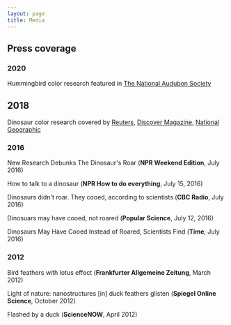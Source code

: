 ```yaml
---
layout: page
title: Media
---
```


## Press coverage

### 2020

Hummingbird color research featured in [The National Audubon Society](https://www.audubon.org/news/hummingbirds-owe-their-shimmer-microscopic-pancake-structures)

## 2018

Dinosaur color research covered by [Reuters](https://www.reuters.com/article/us-science-dinosaur/chinese-rainbow-dinosaur-had-iridescent-feathers-like-hummingbirds-idUSKBN1F415D), [Discover Magazine](https://www.discovermagazine.com/planet-earth/meet-caihong-juji-the-shimmering-show-off-feathered-dinosaur), [National Geographic](https://www.nationalgeographic.com/animals/article/new-dinosaur-rainbow-feathers-china-caihong-paleontology-science)

### 2016

New Research Debunks The Dinosaur's Roar (__NPR Weekend Edition__, July 2016)

How to talk to a dinosaur (__NPR How to do everything__, July 15, 2016)

Dinosaurs didn't roar. They cooed, according to scientists (__CBC Radio__, July 2016)

Dinosuars may have cooed, not roared (__Popular Science__, July 12, 2016)

Dinosaurs May Have Cooed Instead of Roared, Scientists Find (__Time__, July 2016)

### 2012

Bird feathers with lotus effect (__Frankfurter Allgemeine Zeitung__, March 2012)

Light of nature: nanostructures [in] duck feathers glisten (__Spiegel Online Science__, October 2012)

Flashed by a duck (__ScienceNOW__, April 2012)
